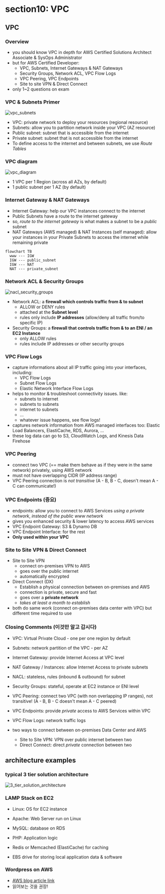 # section10: VPC

## VPC

### Overview

- you should know VPC in depth for AWS Certified Solutions Architect Associate & SysOps Administrator
- but for AWS Certified Developer:
  - VPC, Subnets, Internet Gateways & NAT Gateways
  - Security Groups, Network ACL, VPC Flow Logs
  - VPC Peering, VPC Endpoints
  - Site to site VPN & Direct Connect
- only 1~2 questions on exam

### VPC & Subnets Primer

![vpc_subnets](images/vpc_subnets.png)

- VPC: private network to deploy your resources (regional resource)
- Subnets: allow you to partition network inside your VPC (AZ resource)
- Public subnet: subnet that is accessible from the internet
- Private subnet: subnet that is not accessible from the internet
- To define access to the internet and between subnets, we use *Route Tables*

### VPC diagram

![vpc_diagram](images/vpc_diagram.png)

- 1 VPC per 1 Region (across all AZs, by default)
- 1 public subnet per 1 AZ (by default)

### Internet Gateway & NAT Gateways

- Internet Gateway: help our VPC instances connect to the internet
- Public Subnets have a route to the internet gateway
- so, *route to the internet gateway* is what makes a subnet to be a *public* subnet
- NAT Gateways (AWS managed) & NAT Instances (self managed): allow your instances in your Private Subnets to access the internet while remaining private

```mermaid
flowchart TB
  www --- IGW
  IGW --- public_subnet
  IGW --- NAT
  NAT --- private_subnet
```

### Network ACL & Security Groups

![nacl_security_groups](images/nacl_security_groups.png)

- Network ACL: a **firewall which controls traffic from & to subnet**
  - ALLOW or DENY rules
  - attached at the **Subnet level**
  - rules only include **IP addresses** (allow/deny all traffic from/to specific IP)
- Security Groups: a **firewall that controls traffic from & to an ENI / an EC2 Instance**
  - only ALLOW rules
  - rules include IP addresses or other security groups

### VPC Flow Logs

- capture informations about all IP traffic going into your interfaces, including:
  - VPC Flow Logs
  - Subnet Flow Logs
  - Elastic Network Interface Flow Logs
- helps to monitor & troubleshoot connectivity issues. like:
  - subnets to internet
  - subnets to subnets
  - internet to subnets
  - ...
  - whatever issue happens, see flow logs!
- captures network information from AWS managed interfaces too: Elastic Load Balancers, ElastiCache, RDS, Aurora, ...
- these log data can go to S3, CloudWatch Logs, and Kinesis Data Firehose

### VPC Peering

- connect two VPC (== make them behave as if they were in the same network) privately, using AWS network
- must not have overlapping CIDR (IP address range)
- VPC Peering connection is *not transitive* (A - B, B - C, doesn't mean A - C can communicate!)

### VPC Endpoints (중요)

- endpoints: allow you to connect to AWS Services *using a private network*, *instead of the public www network*
- gives you enhanced security & lower latency to access AWS services
- VPC Endpoint Gateway: S3 & Dynamo DB
- VPC Endpoint Interface: for the rest
- **Only used within your VPC**

### Site to Site VPN & Direct Connect

- Site to Site VPN
  - connect on-premises VPN to AWS
  - goes over the public internet
  - automatically encrypted
- Direct Connect (DX)
  - Establish a physical connection between on-premises and AWS
  - connection is private, secure and fast
  - goes over a **private network**
  - *takes at least a month to establish*
- both do same work (connect on-premises data center with VPC) but different time required to use

### Closing Comments (이것만 알고 갑시다)

- VPC: Virtual Private Cloud - one per one region by default
- Subnets: network partition of the VPC - per AZ

- Internet Gateway: provide Internet Access at VPC level
- NAT Gateway / Instances: allow Internet Access to private subnets

- NACL: stateless, rules (inbound & outbound) for subnet
- Security Groups: stateful, operate at EC2 instance or ENI level

- VPC Peering: connect two VPC (with non overlapping IP ranges), not transitive! (A - B, B - C doesn't mean A - C peered)

- VPC Endpoints: provide *private* access to AWS Services within VPC

- VPC Flow Logs: network traffic logs

- two ways to connect between on-premises Data Center and AWS
  - Site to Site VPN: VPN over public internet between two
  - Direct Connect: direct *private* connection between two

## architecture examples

### typical 3 tier solution architecture

![3_tier_solution_architecture](images/3_tier_solution_architecture.png)

### LAMP Stack on EC2

- Linux: OS for EC2 instance
- Apache: Web Server run on Linux
- MySQL: database on RDS
- PHP: Application logic

- Redis or Memcached (ElastiCache) for caching
- EBS drive for storing local application data & software

### Wordpress on AWS

- [AWS blog article link](https://aws.amazon.com/blogs/architecture/wordpress-best-practices-on-aws/)
- 읽어보는 것을 권장!
